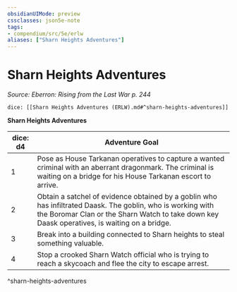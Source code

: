 ```yaml
---
obsidianUIMode: preview
cssclasses: json5e-note
tags:
- compendium/src/5e/erlw
aliases: ["Sharn Heights Adventures"]
---
```

# Sharn Heights Adventures
*Source: Eberron: Rising from the Last War p. 244* 

`dice: [[Sharn Heights Adventures (ERLW).md#^sharn-heights-adventures]]`

**Sharn Heights Adventures**

| dice: d4 | Adventure Goal |
|----------|----------------|
| 1 | Pose as House Tarkanan operatives to capture a wanted criminal with an aberrant dragonmark. The criminal is waiting on a bridge for his House Tarkanan escort to arrive. |
| 2 | Obtain a satchel of evidence obtained by a goblin who has infiltrated Daask. The goblin, who is working with the Boromar Clan or the Sharn Watch to take down key Daask operatives, is waiting on a bridge. |
| 3 | Break into a building connected to Sharn heights to steal something valuable. |
| 4 | Stop a crooked Sharn Watch official who is trying to reach a skycoach and flee the city to escape arrest. |
^sharn-heights-adventures